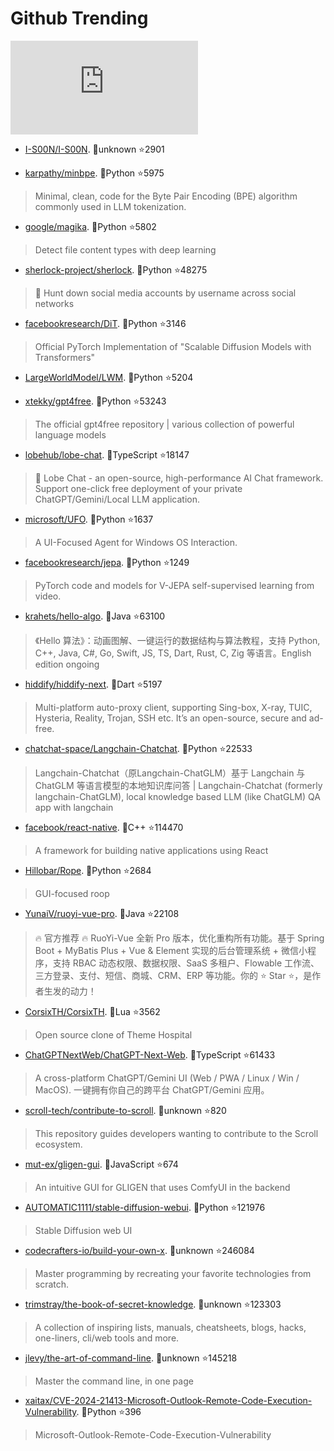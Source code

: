 # Github Trending 
 ![daily-bing](https://api.isoyu.com/bing_images.php) 
 - [I-S00N/I-S00N](https://github.com/I-S00N/I-S00N). 💪unknown ⭐2901 
 >  
 - [karpathy/minbpe](https://github.com/karpathy/minbpe). 💪Python ⭐5975 
 > Minimal, clean, code for the Byte Pair Encoding (BPE) algorithm commonly used in LLM tokenization. 
 - [google/magika](https://github.com/google/magika). 💪Python ⭐5802 
 > Detect file content types with deep learning 
 - [sherlock-project/sherlock](https://github.com/sherlock-project/sherlock). 💪Python ⭐48275 
 > 🔎 Hunt down social media accounts by username across social networks 
 - [facebookresearch/DiT](https://github.com/facebookresearch/DiT). 💪Python ⭐3146 
 > Official PyTorch Implementation of "Scalable Diffusion Models with Transformers" 
 - [LargeWorldModel/LWM](https://github.com/LargeWorldModel/LWM). 💪Python ⭐5204 
 >  
 - [xtekky/gpt4free](https://github.com/xtekky/gpt4free). 💪Python ⭐53243 
 > The official gpt4free repository | various collection of powerful language models 
 - [lobehub/lobe-chat](https://github.com/lobehub/lobe-chat). 💪TypeScript ⭐18147 
 > 🤖 Lobe Chat - an open-source, high-performance AI Chat framework. Support one-click free deployment of your private ChatGPT/Gemini/Local LLM application. 
 - [microsoft/UFO](https://github.com/microsoft/UFO). 💪Python ⭐1637 
 > A UI-Focused Agent for Windows OS Interaction. 
 - [facebookresearch/jepa](https://github.com/facebookresearch/jepa). 💪Python ⭐1249 
 > PyTorch code and models for V-JEPA self-supervised learning from video. 
 - [krahets/hello-algo](https://github.com/krahets/hello-algo). 💪Java ⭐63100 
 > 《Hello 算法》：动画图解、一键运行的数据结构与算法教程，支持 Python, C++, Java, C#, Go, Swift, JS, TS, Dart, Rust, C, Zig 等语言。English edition ongoing 
 - [hiddify/hiddify-next](https://github.com/hiddify/hiddify-next). 💪Dart ⭐5197 
 > Multi-platform auto-proxy client, supporting Sing-box, X-ray, TUIC, Hysteria, Reality, Trojan, SSH etc. It’s an open-source, secure and ad-free. 
 - [chatchat-space/Langchain-Chatchat](https://github.com/chatchat-space/Langchain-Chatchat). 💪Python ⭐22533 
 > Langchain-Chatchat（原Langchain-ChatGLM）基于 Langchain 与 ChatGLM 等语言模型的本地知识库问答 | Langchain-Chatchat (formerly langchain-ChatGLM), local knowledge based LLM (like ChatGLM) QA app with langchain 
 - [facebook/react-native](https://github.com/facebook/react-native). 💪C++ ⭐114470 
 > A framework for building native applications using React 
 - [Hillobar/Rope](https://github.com/Hillobar/Rope). 💪Python ⭐2684 
 > GUI-focused roop 
 - [YunaiV/ruoyi-vue-pro](https://github.com/YunaiV/ruoyi-vue-pro). 💪Java ⭐22108 
 > 🔥 官方推荐 🔥 RuoYi-Vue 全新 Pro 版本，优化重构所有功能。基于 Spring Boot + MyBatis Plus + Vue & Element 实现的后台管理系统 + 微信小程序，支持 RBAC 动态权限、数据权限、SaaS 多租户、Flowable 工作流、三方登录、支付、短信、商城、CRM、ERP 等功能。你的 ⭐️ Star ⭐️，是作者生发的动力！ 
 - [CorsixTH/CorsixTH](https://github.com/CorsixTH/CorsixTH). 💪Lua ⭐3562 
 > Open source clone of Theme Hospital 
 - [ChatGPTNextWeb/ChatGPT-Next-Web](https://github.com/ChatGPTNextWeb/ChatGPT-Next-Web). 💪TypeScript ⭐61433 
 > A cross-platform ChatGPT/Gemini UI (Web / PWA / Linux / Win / MacOS). 一键拥有你自己的跨平台 ChatGPT/Gemini 应用。 
 - [scroll-tech/contribute-to-scroll](https://github.com/scroll-tech/contribute-to-scroll). 💪unknown ⭐820 
 > This repository guides developers wanting to contribute to the Scroll ecosystem. 
 - [mut-ex/gligen-gui](https://github.com/mut-ex/gligen-gui). 💪JavaScript ⭐674 
 > An intuitive GUI for GLIGEN that uses ComfyUI in the backend 
 - [AUTOMATIC1111/stable-diffusion-webui](https://github.com/AUTOMATIC1111/stable-diffusion-webui). 💪Python ⭐121976 
 > Stable Diffusion web UI 
 - [codecrafters-io/build-your-own-x](https://github.com/codecrafters-io/build-your-own-x). 💪unknown ⭐246084 
 > Master programming by recreating your favorite technologies from scratch. 
 - [trimstray/the-book-of-secret-knowledge](https://github.com/trimstray/the-book-of-secret-knowledge). 💪unknown ⭐123303 
 > A collection of inspiring lists, manuals, cheatsheets, blogs, hacks, one-liners, cli/web tools and more. 
 - [jlevy/the-art-of-command-line](https://github.com/jlevy/the-art-of-command-line). 💪unknown ⭐145218 
 > Master the command line, in one page 
 - [xaitax/CVE-2024-21413-Microsoft-Outlook-Remote-Code-Execution-Vulnerability](https://github.com/xaitax/CVE-2024-21413-Microsoft-Outlook-Remote-Code-Execution-Vulnerability). 💪Python ⭐396 
 > Microsoft-Outlook-Remote-Code-Execution-Vulnerability 
 